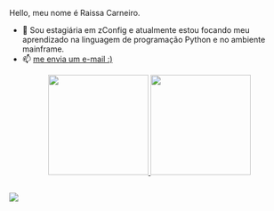 Hello, meu nome é Raissa Carneiro.

- 🎒 Sou estagiária em zConfig e atualmente estou focando meu aprendizado na linguagem de programação Python e no ambiente mainframe. 
- 📫 <a href="mailto:uefsraissa@gmail.com">me envia um e-mail :)</a>

<div align="center">
  <a href="https://github.com/hellorai94">
  <img height="180em" src="https://github-readme-stats.vercel.app/api?username=hellorai94&show_icons=true&theme=highcontrast&include_all_commits=true&count_private=true"/>
  <img height="180em" src="https://github-readme-stats.vercel.app/api/top-langs/?username=hellorai94&layout=compact&langs_count=7&theme=highcontrast"/>
</div>
 
  ##
  
  <div>
    <a href="https://www.linkedin.com/in/raissa-carneiro-castro-763576226/" target="_blank"><img src="https://img.shields.io/badge/-LinkedIn-%230077B5?style=for-the-badge&logo=linkedin&logoColor=white" target="_blank"></a>
  </div>  
